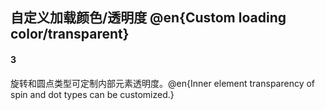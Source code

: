 ## 自定义加载颜色/透明度 @en{Custom loading color/transparent}

#### 3

旋转和圆点类型可定制内部元素透明度。@en{Inner element transparency of spin and dot types can be customized.}

```vue

```
